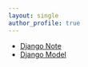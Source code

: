 ```yaml
---
layout: single
author_profile: true
---
```


- [Django Note](../Django-Note)
- [Django Model](../Django-Model)

